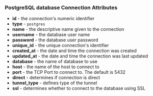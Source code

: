 ### PostgreSQL database Connection Attributes

* **id** - the connection's numeric identifier
* **type** - `postgres`
* **name** - the descriptive name given to the connection
* **username** - the database user name
* **password** - the database user password
* **unique_id** - the unique connection's identifier
* **created_at** - the date and time the connection was created
* **updated_at** - the date and time the connection was last updated
* **database** - the name of database to use
* **host** - the name of the host to connect to
* **port** - the TCP Port to connect to. The default is 5432
* **direct** - determines if connection is direct
* **tunnel_type** - defines type of the tunnel
* **ssl** - determines whether to connect to the database using SSL


